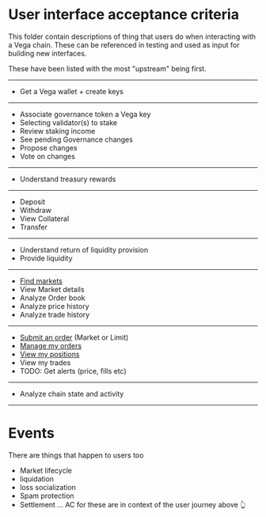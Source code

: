 # User interface acceptance criteria
This folder contain descriptions of thing that users do when interacting with a Vega chain. These can be referenced in testing and used as input for building new interfaces.

These have been listed with the most "upstream" being first.

----
- Get a Vega wallet + create keys
----
- Associate governance token a Vega key
- Selecting validator(s) to stake
- Review staking income
- See pending Governance changes
- Propose changes
- Vote on changes
----
- Understand treasury rewards
----
- Deposit 
- Withdraw
- View Collateral
- Transfer
----
- Understand return of liquidity provision
- Provide liquidity
----
- [Find markets](5000-MARK-find_markets.md)
- View Market details
- Analyze Order book
- Analyze price history
- Analyze trade history
----
- [Submit an order](6001-SORD-submit_orders.md) (Market or Limit)
- [Manage my orders](6002-MORD-manage_orders.md)
- [View my positions](6003-POSI-positions.md)
- View my trades
- TODO: Get alerts (price, fills etc)
----
- Analyze chain state and activity
----

# Events
There are things that happen to users too
- Market lifecycle
- liquidation
- loss socialization 
- Spam protection
- Settlement
... AC for these are in context of the user journey above 👆